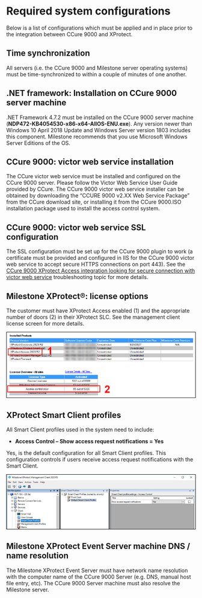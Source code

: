 # Required system configurations

Below is a list of configurations which must be applied and in place prior to the integration between CCure 9000 and XProtect. 

## Time synchronization

All servers (i.e. the CCure 9000 and Milestone server operating systems) must be time-synchronized to within a couple of minutes of one another.

## .NET framework: Installation on CCure 9000 server machine

.NET Framework 4.7.2 must be installed on the CCure 9000 server machine (**NDP472-KB4054530-x86-x64-AllOS-ENU.exe**). Any version newer than Windows 10 April 2018 Update and Windows Server version 1803 includes this component. Milestone recommends that you use Microsoft Windows Server Editions of the OS.

## CCure 9000: victor web service installation

The CCure victor web service must be installed and configured on the CCure 9000 server. Please follow the Victor Web Service User Guide provided by CCure. The CCure 9000 victor web service installer can be obtained by downloading the “CCURE 9000 v2.XX Web Service Package” from the CCure download site, or installing it from the CCure 9000.ISO installation package used to install the access control system.

## CCure 9000: victor web service SSL configuration

The SSL configuration must be set up for the CCure 9000 plugin to work (a certificate must be provided and configured in IIS for the CCure 9000 victor web service to accept secure HTTPS connections on port 443). See the [CCure 9000 XProtect Access integration looking for secure connection with victor web service](../Troubleshooting/SecCon.md) troubleshooting topic for more details.

## Milestone XProtect®: license options

The customer must have XProtect Access enabled (1) and the appropriate number of doors (2) in their XProtect SLC.  See the management client license screen for more details.

![XP_Lic](img/CX.XPLic.png)

## XProtect Smart Client profiles

All Smart Client profiles used in the system need to include:

+ **Access Control – Show access request notifications = Yes**

Yes, is the default configuration for all Smart Client profiles. This configuration controls if users receive access request notifications with the Smart Client.

![SC_Profiles](img/Prerequisites_4.png)

## Milestone XProtect Event Server machine DNS / name resolution

The Milestone XProtect Event Server must have network name resolution with the computer name of the CCure 9000 Server (e.g. DNS, manual host file entry, etc). The CCure 9000 Server machine must also resolve the Milestone server.